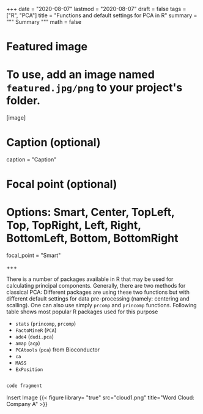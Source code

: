 
+++
date = "2020-08-07"
lastmod = "2020-08-07"
draft = false
tags = ["R", "PCA"]
title = "Functions and default settings for PCA in R"
summary = """
Summary
"""
math = false

# Featured image
# To use, add an image named `featured.jpg/png` to your project's folder. 
[image]
  # Caption (optional)
  caption = "Caption"
  
  # Focal point (optional)
  # Options: Smart, Center, TopLeft, Top, TopRight, Left, Right, BottomLeft, Bottom, BottomRight
  focal_point = "Smart"

+++

There is a number of packages available in R that may be used for calculating principal components. Generally, there are two methods for classical PCA:
Different packages are using these two functions but with different default settings for data pre-processing (namely: centering and scalling).
One can also use simply `prcomp` and `princomp` functions. Following table shows most popular R packages used for this purpose

 - `stats` (`princomp`, `prcomp`)
 - `FactoMineR` (`PCA`)
 - `ade4` (`dudi.pca`)
 - `amap` (`acp`)
 - `PCAtools` (`pca`) from Bioconductor
 - `ca` 
 - `MASS`
 - `ExPosition`

```r

code fragment

```

Insert Image
{{< figure library= "true" src="cloud1.png" title="Word Cloud: Company A" >}}


